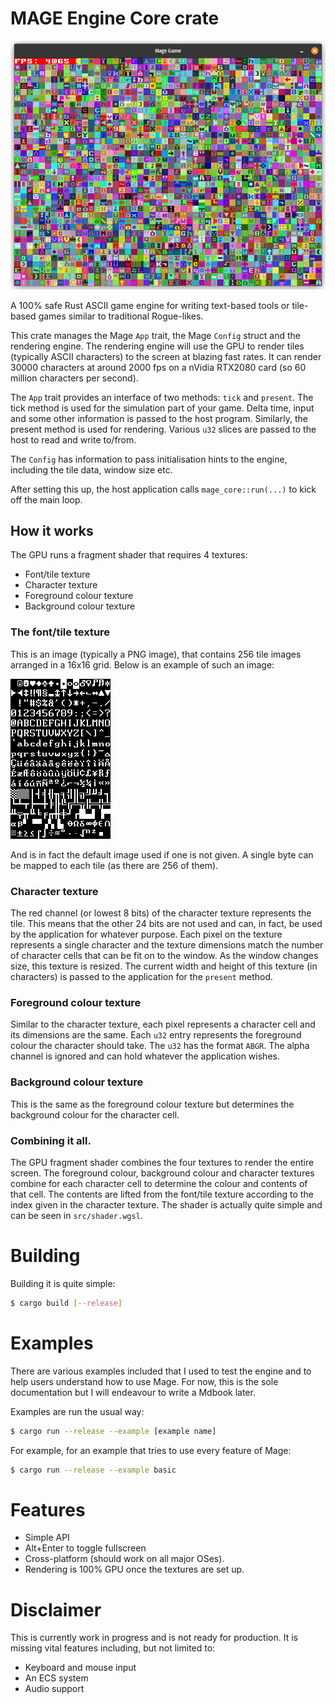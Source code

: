 # MAGE Engine Core crate

![Example screenshot](etc/basic-example-screenshot.png)

A 100% safe Rust ASCII game engine for writing text-based tools or tile-based
games similar to traditional Rogue-likes.

This crate manages the Mage `App` trait, the Mage `Config` struct and the
rendering engine.  The rendering engine will use the GPU to render tiles
(typically ASCII characters) to the screen at blazing fast rates.  It can render
30000 characters at around 2000 fps on a nVidia RTX2080 card (so 60 million
characters per second).

The `App` trait provides an interface of two methods: `tick` and `present`.  The
tick method is used for the simulation part of your game.  Delta time, input and
some other information is passed to the host program.  Similarly, the present
method is used for rendering.  Various `u32` slices are passed to the
host to read and write to/from.

The `Config` has information to pass initialisation hints to the engine,
including the tile data, window size etc.

After setting this up, the host application calls `mage_core::run(...)` to kick
off the main loop.

## How it works

The GPU runs a fragment shader that requires 4 textures:

* Font/tile texture
* Character texture
* Foreground colour texture
* Background colour texture

### The font/tile texture

This is an image (typically a PNG image), that contains 256 tile images arranged
in a 16x16 grid.  Below is an example of such an image:

![Font example image](src/font1.png)

And is in fact the default image used if one is not given.  A single byte can be
mapped to each tile (as there are 256 of them).

### Character texture

The red channel (or lowest 8 bits) of the character texture represents the tile.
This means that the other 24 bits are not used and can, in fact, be used by the
application for whatever purpose.  Each pixel on the texture represents a single
character and the texture dimensions match the number of character cells that
can be fit on to the window.  As the window changes size, this texture is
resized.  The current width and height of this texture (in characters) is passed
to the application for the `present` method.

### Foreground colour texture

Similar to the character texture, each pixel represents a character cell and its
dimensions are the same.  Each `u32` entry represents the foreground colour the
character should take.  The `u32` has the format `ABGR`.  The alpha channel is
ignored and can hold whatever the application wishes.

### Background colour texture

This is the same as the foreground colour texture but determines the background
colour for the character cell.

### Combining it all.

The GPU fragment shader combines the four textures to render the entire screen.
The foreground colour, background colour and character textures combine for each
character cell to determine the colour and contents of that cell.  The contents
are lifted from the font/tile texture according to the index given in the
character texture.  The shader is actually quite simple and can be seen in
`src/shader.wgsl`.

# Building

Building it is quite simple:

```bash
$ cargo build [--release]
```

# Examples

There are various examples included that I used to test the engine and to help
users understand how to use Mage.  For now, this is the sole documentation but I
will endeavour to write a Mdbook later.

Examples are run the usual way:

```bash
$ cargo run --release --example [example name]
```

For example, for an example that tries to use every feature of Mage:

```bash
$ cargo run --release --example basic
```

# Features

* Simple API
* Alt+Enter to toggle fullscreen
* Cross-platform (should work on all major OSes).
* Rendering is 100% GPU once the textures are set up.

# Disclaimer

This is currently work in progress and is not ready for production.  It is
missing vital features including, but not limited to:

* Keyboard and mouse input
* An ECS system
* Audio support
